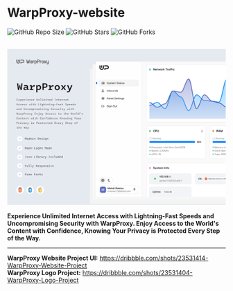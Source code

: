 # WarpProxy-website

![GitHub Repo Size](https://img.shields.io/github/repo-size/Mhadi-1382/WarpProxy-website)
![GitHub Stars](https://img.shields.io/github/stars/Mhadi-1382/WarpProxy-website)
![GitHub Forks](https://img.shields.io/github/forks/Mhadi-1382/WarpProxy-website)

<br>

<img src="https://github.com/Mhadi-1382/WarpProxy-website/blob/master/WarpProxy_Website_Cover.png" alt="WarpProxy-website" description="Experience Unlimited Internet Access with Lightning-Fast Speeds and Uncompromising Security with WarpProxy. Enjoy Access to the World's Content with Confidence, Knowing Your Privacy is Protected Every Step of the Way.">

**Experience Unlimited Internet Access with Lightning-Fast Speeds and Uncompromising Security with WarpProxy. Enjoy Access to the World's Content with Confidence, Knowing Your Privacy is Protected Every Step of the Way.**

***

**WarpProxy Website Project UI:** <a href="https://dribbble.com/shots/23531414-WarpProxy-Website-Project">https://dribbble.com/shots/23531414-WarpProxy-Website-Project</a>
<br>
**WarpProxy Logo Project:** <a href="https://dribbble.com/shots/23531404-WarpProxy-Logo-Project">https://dribbble.com/shots/23531404-WarpProxy-Logo-Project</a>
